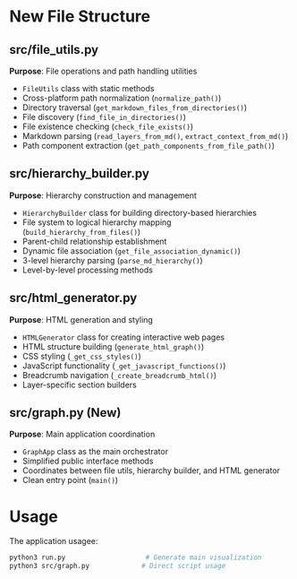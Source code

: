 
# New File Structure

## src/file_utils.py
**Purpose**: File operations and path handling utilities
- `FileUtils` class with static methods
- Cross-platform path normalization (`normalize_path()`)
- Directory traversal (`get_markdown_files_from_directories()`)
- File discovery (`find_file_in_directories()`)
- File existence checking (`check_file_exists()`)
- Markdown parsing (`read_layers_from_md()`, `extract_context_from_md()`)
- Path component extraction (`get_path_components_from_file_path()`)

## src/hierarchy_builder.py
**Purpose**: Hierarchy construction and management
- `HierarchyBuilder` class for building directory-based hierarchies
- File system to logical hierarchy mapping (`build_hierarchy_from_files()`)
- Parent-child relationship establishment
- Dynamic file association (`get_file_association_dynamic()`)
- 3-level hierarchy parsing (`parse_md_hierarchy()`)
- Level-by-level processing methods

## src/html_generator.py
**Purpose**: HTML generation and styling
- `HTMLGenerator` class for creating interactive web pages
- HTML structure building (`generate_html_graph()`)
- CSS styling (`_get_css_styles()`)
- JavaScript functionality (`_get_javascript_functions()`)
- Breadcrumb navigation (`_create_breadcrumb_html()`)
- Layer-specific section builders

## src/graph.py (New)
**Purpose**: Main application coordination
- `GraphApp` class as the main orchestrator
- Simplified public interface methods
- Coordinates between file utils, hierarchy builder, and HTML generator
- Clean entry point (`main()`)

# Usage
The application usagee:
```bash
python3 run.py                    # Generate main visualization
python3 src/graph.py             # Direct script usage
```
